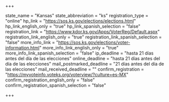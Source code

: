 +++

state_name = "Kansas"
state_abbreviation = "ks"
registration_type = "online"
hp_link = "https://sos.ks.gov/elections/elections.html"
hp_link_english_only = "true"
hp_link_spanish_selection = "false"
registration_link = "https://www.kdor.ks.gov/Apps/VoterReg/Default.aspx"
registration_link_english_only = "true"
registration_link_spanish_selection = "false"
more_info_link = "https://sos.ks.gov/elections/voter-information.html"
more_info_link_english_only = "true"
more_info_link_spanish_selection = "false"
ip_deadline = "hasta 21 días antes del día de las elecciones"
online_deadline = "hasta 21 días antes del día de las elecciones"
mail_postmarked_deadline = "21 días antes del día de las elecciones"
mail_received_deadline = ""
confirm_registration = "https://myvoteinfo.voteks.org/voterview/?culture=es-MX"
confirm_registration_english_only = "false"
confirm_registration_spanish_selection = "false"

+++